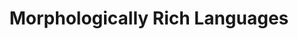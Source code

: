 ---
title: "Morphologically Rich Languages"

categories: ['']

tags: ['Morphologically', 'Rich', 'Languages']

arwords: 'اللغات ذات المفردات الكثيرة'

arexps: []

enwords: ['Morphologically Rich Languages']

enexps: []

arlexicons: 'ل'

enlexicons: 'M'

authors: ['Ruqayya Roshdy']

translators: ['']

citations: 'مقدمة في حوسبة اللغة العربية'

sources: 'مركز الملك عبدالله بن عبدالعزيز الدولي لخدمة اللغة العربية'

slug: ""
---
